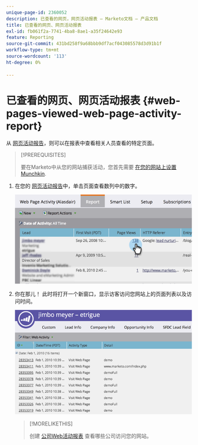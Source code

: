 ```yaml
---
unique-page-id: 2360052
description: 已查看的网页，网页活动报表 — Marketo文档 — 产品文档
title: 已查看的网页、网页活动报表
exl-id: fb061f2a-7741-4ba8-8ae1-a35f24642e93
feature: Reporting
source-git-commit: 431bd258f9a68bbb9df7acf043085578d3d91b1f
workflow-type: tm+mt
source-wordcount: '113'
ht-degree: 0%

---
```


# 已查看的网页、网页活动报表 {#web-pages-viewed-web-page-activity-report}

从 [网页活动报告](/help/marketo/product-docs/reporting/basic-reporting/report-types/web-page-activity-report.md)，则可以在报表中查看相关人员查看的特定页面。

>[!PREREQUISITES]
>
>要在Marketo中从您的网站捕获活动，您首先需要  [在您的网站上设置Munchkin](/help/marketo/product-docs/administration/additional-integrations/add-munchkin-tracking-code-to-your-website.md).

1. 在您的 [网页活动报告](/help/marketo/product-docs/reporting/basic-reporting/report-types/web-page-activity-report.md)中，单击页面查看数列中的数字。

   ![](assets/image2014-9-16-14-3a54-3a8.png)

1. 你在那儿！ 此时将打开一个新窗口，显示访客访问您网站上的页面列表以及访问时间。

   ![](assets/image2014-9-16-14-3a54-3a12.png)

   >[!MORELIKETHIS]
   >
   >创建  [公司Web活动报表](/help/marketo/product-docs/reporting/basic-reporting/report-types/company-web-activity-report.md) 查看哪些公司访问您的网站。

